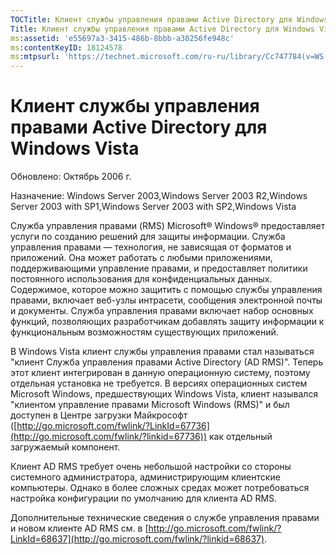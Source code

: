 ```yaml
---
TOCTitle: Клиент службы управления правами Active Directory для Windows Vista
Title: Клиент службы управления правами Active Directory для Windows Vista
ms:assetid: 'e55697a3-3415-486b-8bbb-a30256fe948c'
ms:contentKeyID: 18124578
ms:mtpsurl: 'https://technet.microsoft.com/ru-ru/library/Cc747784(v=WS.10)'
---
```


Клиент службы управления правами Active Directory для Windows Vista
===================================================================

Обновлено: Октябрь 2006 г.

Назначение: Windows Server 2003,Windows Server 2003 R2,Windows Server 2003 with SP1,Windows Server 2003 with SP2,Windows Vista

Служба управления правами (RMS) Microsoft® Windows® предоставляет услуги по созданию решений для защиты информации. Служба управления правами — технология, не зависящая от форматов и приложений. Она может работать с любыми приложениями, поддерживающими управление правами, и предоставляет политики постоянного использования для конфиденциальных данных. Содержимое, которое можно защитить с помощью службы управления правами, включает веб-узлы интрасети, сообщения электронной почты и документы. Служба управления правами включает набор основных функций, позволяющих разработчикам добавлять защиту информации к функциональным возможностям существующих приложений.

В Windows Vista клиент службы управления правами стал называться "клиент Служба управления правами Active Directory (AD RMS)". Теперь этот клиент интегрирован в данную операционную систему, поэтому отдельная установка не требуется. В версиях операционных систем Microsoft Windows, предшествующих Windows Vista, клиент назывался "клиентом управление правами Microsoft Windows (RMS)" и был доступен в Центре загрузки Майкрософт ([http://go.microsoft.com/fwlink/?LinkId=67736](http://go.microsoft.com/fwlink/?linkid=67736)) как отдельный загружаемый компонент.

Клиент AD RMS требует очень небольшой настройки со стороны системного администратора, администрирующим клиентские компьютеры. Однако в более сложных средах может потребоваться настройка конфигурации по умолчанию для клиента AD RMS.

Дополнительные технические сведения о службе управления правами и новом клиенте AD RMS см. в [http://go.microsoft.com/fwlink/?LinkId=68637](http://go.microsoft.com/fwlink/?linkid=68637).
